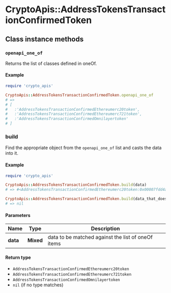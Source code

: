 # CryptoApis::AddressTokensTransactionConfirmedToken

## Class instance methods

### `openapi_one_of`

Returns the list of classes defined in oneOf.

#### Example

```ruby
require 'crypto_apis'

CryptoApis::AddressTokensTransactionConfirmedToken.openapi_one_of
# =>
# [
#   :'AddressTokensTransactionConfirmedEthereumerc20token',
#   :'AddressTokensTransactionConfirmedEthereumerc721token',
#   :'AddressTokensTransactionConfirmedOmnilayertoken'
# ]
```

### build

Find the appropriate object from the `openapi_one_of` list and casts the data into it.

#### Example

```ruby
require 'crypto_apis'

CryptoApis::AddressTokensTransactionConfirmedToken.build(data)
# => #<AddressTokensTransactionConfirmedEthereumerc20token:0x00007fdd4aab02a0>

CryptoApis::AddressTokensTransactionConfirmedToken.build(data_that_doesnt_match)
# => nil
```

#### Parameters

| Name | Type | Description |
| ---- | ---- | ----------- |
| **data** | **Mixed** | data to be matched against the list of oneOf items |

#### Return type

- `AddressTokensTransactionConfirmedEthereumerc20token`
- `AddressTokensTransactionConfirmedEthereumerc721token`
- `AddressTokensTransactionConfirmedOmnilayertoken`
- `nil` (if no type matches)

